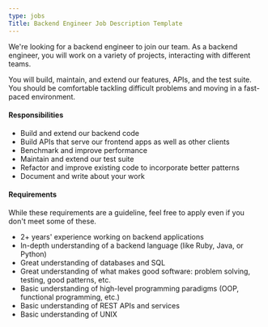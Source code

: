 ```yaml
---
type: jobs
Title: Backend Engineer Job Description Template
---
```


We're looking for a backend engineer to join our team. As a backend engineer, you will work on a variety of projects, interacting with different teams.

You will build, maintain, and extend our features, APIs, and the test suite. You should be comfortable tackling difficult problems and moving in a fast-paced environment.

#### Responsibilities
* Build and extend our backend code
 * Build APIs that serve our frontend apps as well as other clients
 * Benchmark and improve performance
 * Maintain and extend our test suite
 * Refactor and improve existing code to incorporate better patterns
 * Document and write about your work

#### Requirements
While these requirements are a guideline, feel free to apply even if you don't meet some of these.

 * 2+ years' experience working on backend applications
 * In-depth understanding of a backend language (like Ruby, Java, or Python)
 * Great understanding of databases and SQL
 * Great understanding of what makes good software: problem solving, testing, good patterns, etc.
 * Basic understanding of high-level programming paradigms (OOP, functional programming, etc.)
 * Basic understanding of REST APIs and services
 * Basic understanding of UNIX

